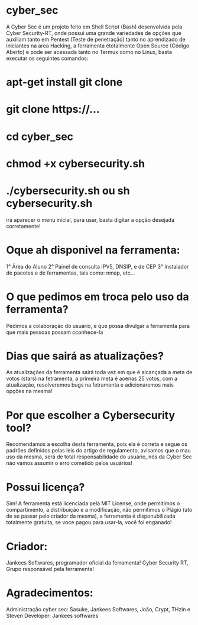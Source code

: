# cyber_sec

A Cyber Sec é um projeto feito em Shell Script (Bash) desenvolvida pela Cyber Security-RT, onde possui uma grande variedades de opções que auxiliam tanto em Pentest (Teste de penetração) tanto no aprendizado de iniciantes na area Hacking, a ferramenta étotalmente Open Source (Código Aberto) e pode ser acessada tanto no Termux como no Linux, basta executar os seguintes comandos:

# apt-get install git clone
# git clone https://...
# cd cyber_sec
# chmod +x cybersecurity.sh
# ./cybersecurity.sh ou sh cybersecurity.sh

irá aparecer o menu inicial, para usar, basta digitar a opção desejada corretamente!

# Oque ah disponivel na ferramenta:
1° Área do Aluno
2° Painel de consulta IPV5, DNSIP, e de CEP
3° Instalador de pacotes e de ferramentas, tais como: nmap, etc...

# O que pedimos em troca pelo uso da ferramenta?
Pedimos a colaboração do usuário, e que possa divulgar a ferramenta para que mais pessoas possam cconhece-la

# Dias que sairá as atualizações?
As atualizações da ferramenta sairá toda vez em que é alcançada a meta de votos (stars) na fetramenta, a primeira meta é aoenas 25 votos, com a atualização, resolveremos bugs na fetramenta e adicionaremos mais opções na mesma!

# Por que escolher a Cybersecurity tool?
Recomendamos a escolha desta ferramenta, pois ela é correta e segue os padrões definidos pelas leis do artigo de regulamento, avisamos que o mau uso da mesma, será de total responsabilidade do usuário, nós da Cyber Sec não vamos assumir o erro cometido pelos usuários!

# Possui licença?
Sim! A ferramenta está licenciada pela MIT License, onde permitimos o compartimento, a distribuição e a modificação, não permitimos o Plágio (ato de se passar pelo criador da mesma), a ferramenta é disponubilizada totalmente gratuita, se voce pagou para usar-la, você foi enganado!
# Criador:
 Jankees Softwares, programador oficial da ferramenta!
 Cyber Security RT, Grupo responsável pela ferramenta!
 
# Agradecimentos:
 Administração cyber sec: Sasuke, Jankees Softwares, João, Crypt, THzin e Steven
 Developer: Jankees softwares
 
